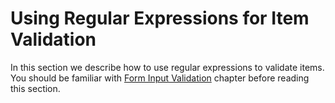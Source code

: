 # Using Regular Expressions for Item Validation
In this section we describe how to use regular expressions to validate items. You should be familiar with [Form Input Validation]() chapter before reading this section.